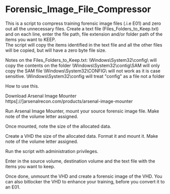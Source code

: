 # Forensic_Image_File_Compressor

This is a script to compress training forensic image files (.i.e E01) and zero out all the unnecessary files.
Create a text file (Files_Folders_to_Keep.txt) and on each line, enter the file path, file extension and/or folder path of the items you want to KEEP.  
The script will copy the items identified in the text file and all the other files will be copied, but will have a zero byte file size.

Notes on the Files_Folders_to_Keep.txt:
\Windows\System32\config\  will copy the contents on the folder
\Windows\System32\contig\SAM will only copy the SAM file
\Windows\System32\CONFIG\   will not work as it is case sensitive.
\Windows\System32\config  will treat "config" as a file not a folder

How to use this.

Download Arsenal Image Mounter https[://]arsenalrecon.com/products/arsenal-image-mounter

Run Arsenal Image Mounter, mount your source forensic image file.  Make note of the volume letter assigned.

Once mounted, note the size of the allocated data.

Create a VHD the size of the allocated data.  Format it and mount it.  Make note of the volume letter assigned.

Run the script with administration privileges.   

Enter in the source volume, destination volume and the text file with the items you want to keep.

Once done, unmount the VHD and create a forensic image of the VHD.  You can also bitlocker the VHD to enhance your training, before you convert it to an E01.
